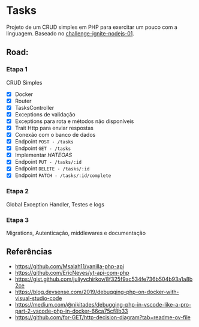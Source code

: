 # Tasks


Projeto de um CRUD simples em PHP para exercitar um pouco com a linguagem. 
Baseado no [challenge-ignite-nodejs-01](https://github.com/pliniohavila/challenge-ignite-nodejs-01).


## Road:

### Etapa 1
CRUD Simples

- [x] Docker
- [x] Router
- [x] TasksController
- [x] Exceptions de validação
- [x] Exceptions para rota e métodos não disponíveis 
- [x] Trait Http para enviar respostas 
- [x] Conexão com o banco de dados 
- [x] Endpoint `POST - /tasks`
- [x] Endpoint `GET - /tasks`
- [x] Implementar *HATEOAS*
- [x] Endpoint `PUT - /tasks/:id`
- [x] Endpoint `DELETE - /tasks/:id`
- [x] Endpoint `PATCH - /tasks/:id/complete`

### Etapa 2
Global Exception Handler, Testes e logs


### Etapa 3
Migrations, Autenticação, middlewares e documentação 


## Referências
- https://github.com/Msalah11/vanilla-php-api
- https://github.com/EricNeves/yt-api-com-php
- https://gist.github.com/juliyvchirkov/8f325f9ac534fe736b504b93a1a8b2ce
- https://blog.devsense.com/2019/debugging-php-on-docker-with-visual-studio-code
- https://medium.com/@nikitades/debugging-php-in-vscode-like-a-pro-part-2-vscode-php-in-docker-66ca75cf8b33
- https://github.com/for-GET/http-decision-diagram?tab=readme-ov-file